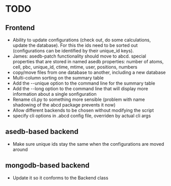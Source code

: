 # TODO

## Frontend

* Ability to update configurations (check out, do some calculations, update the database). For this the ids need to be sorted out (configurations can be identified by their unique_id keys).
* James: asedb-patch functionality should move to abcd. special properties that are stored in named asedb properties: number of atoms, cell, pbc, unique_id, ctime, mtime, user, positions, numbers
* copy/move files from one database to another, including a new database
* Multi-column sorting on the summary table
* Add the --unique option to the command line for the summary table
* Add the --long option to the command line that will display more information about a single sonfiguration
* Rename cli.py to something more sensible (problem with name shadowing of the abcd package prevents it now)
* Allow different backends to be chosen without modifying the script
* specify cli options in .abcd config file, overriden by actual cli args

## asedb-based backend

* Make sure unique ids stay the same when the configurations are moved around

## mongodb-based backend

* Update it so it conforms to the Backend class
